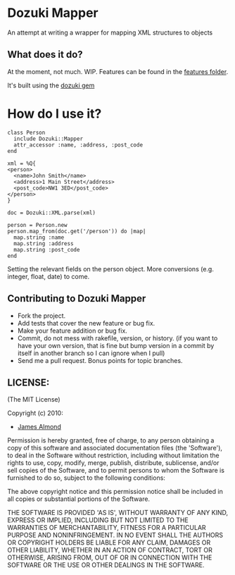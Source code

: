 # Dozuki Mapper

An attempt at writing a wrapper for mapping XML structures to objects

## What does it do?

At the moment, not much. WIP. Features can be found in the [features
folder](https://github.com/jamesalmond/dozuki-mapper/tree/master/features).

It's built using the [dozuki gem](https://github.com/jamesalmond/dozuki)

# How do I use it?

    class Person
      include Dozuki::Mapper
      attr_accessor :name, :address, :post_code
    end

    xml = %Q{
    <person>
      <name>John Smith</name>
      <address>1 Main Street</address>
      <post_code>NW1 3ED</post_code>
    </person>
    }

    doc = Dozuki::XML.parse(xml)

    person = Person.new
    person.map_from(doc.get('/person')) do |map|
      map.string :name
      map.string :address
      map.string :post_code
    end

Setting the relevant fields on the person object. More conversions (e.g.
integer, float, date) to come.

## Contributing to Dozuki Mapper
 
* Fork the project.
* Add tests that cover the new feature or bug fix.
* Make your feature addition or bug fix.
* Commit, do not mess with rakefile, version, or history. (if you want to have your own version, that is fine but bump version in a commit by itself in another branch so I can ignore when I pull)
* Send me a pull request. Bonus points for topic branches.

## LICENSE:

(The MIT License)

Copyright (c) 2010:

* [James Almond](http://jamesalmond.com)

Permission is hereby granted, free of charge, to any person obtaining
a copy of this software and associated documentation files (the
'Software'), to deal in the Software without restriction, including
without limitation the rights to use, copy, modify, merge, publish,
distribute, sublicense, and/or sell copies of the Software, and to
permit persons to whom the Software is furnished to do so, subject to
the following conditions:

The above copyright notice and this permission notice shall be
included in all copies or substantial portions of the Software.

THE SOFTWARE IS PROVIDED 'AS IS', WITHOUT WARRANTY OF ANY KIND,
EXPRESS OR IMPLIED, INCLUDING BUT NOT LIMITED TO THE WARRANTIES OF
MERCHANTABILITY, FITNESS FOR A PARTICULAR PURPOSE AND NONINFRINGEMENT.
IN NO EVENT SHALL THE AUTHORS OR COPYRIGHT HOLDERS BE LIABLE FOR ANY
CLAIM, DAMAGES OR OTHER LIABILITY, WHETHER IN AN ACTION OF CONTRACT,
TORT OR OTHERWISE, ARISING FROM, OUT OF OR IN CONNECTION WITH THE
SOFTWARE OR THE USE OR OTHER DEALINGS IN THE SOFTWARE.
